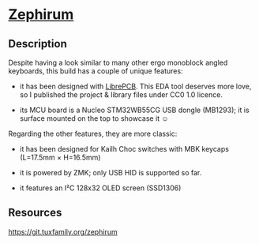 # [Zephirum](http://zephirum.tuxfamily.org)

## Description

Despite having a look similar to many other ergo monoblock angled
keyboards, this build has a couple of unique features:

- it has been designed with [LibrePCB](https://librepcb.org/). This EDA
  tool deserves more love, so I published the project & library files
  under CC0 1.0 licence.

- its MCU board is a Nucleo STM32WB55CG USB dongle (MB1293); it is
  surface mounted on the top to showcase it ☺

Regarding the other features, they are more classic:

- it has been designed for Kailh Choc switches with MBK keycaps
  (L=17.5mm × H=16.5mm)

- it is powered by ZMK; only USB HID is supported so far.

- it features an I²C 128x32 OLED screen (SSD1306)


## Resources

<https://git.tuxfamily.org/zephirum>
